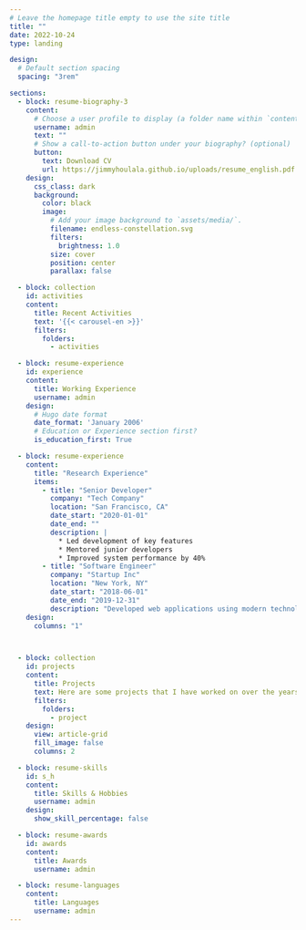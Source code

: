 ```yaml
---
# Leave the homepage title empty to use the site title
title: ""
date: 2022-10-24
type: landing

design:
  # Default section spacing
  spacing: "3rem"

sections:
  - block: resume-biography-3
    content:
      # Choose a user profile to display (a folder name within `content/authors/`)
      username: admin
      text: ""
      # Show a call-to-action button under your biography? (optional)
      button:
        text: Download CV
        url: https://jimmyhoulala.github.io/uploads/resume_english.pdf
    design:
      css_class: dark
      background:
        color: black
        image:
          # Add your image background to `assets/media/`.
          filename: endless-constellation.svg
          filters:
            brightness: 1.0
          size: cover
          position: center
          parallax: false

  - block: collection
    id: activities
    content:
      title: Recent Activities
      text: '{{< carousel-en >}}'
      filters:
        folders: 
          - activities

  - block: resume-experience
    id: experience
    content:
      title: Working Experience
      username: admin
    design:
      # Hugo date format
      date_format: 'January 2006'
      # Education or Experience section first?
      is_education_first: True

  - block: resume-experience
    content:
      title: "Research Experience"
      items:
        - title: "Senior Developer"
          company: "Tech Company"
          location: "San Francisco, CA"
          date_start: "2020-01-01"
          date_end: ""
          description: |
            * Led development of key features
            * Mentored junior developers
            * Improved system performance by 40%
        - title: "Software Engineer"
          company: "Startup Inc"
          location: "New York, NY"
          date_start: "2018-06-01"
          date_end: "2019-12-31"
          description: "Developed web applications using modern technologies"
    design:
      columns: "1"



  - block: collection
    id: projects
    content:
      title: Projects
      text: Here are some projects that I have worked on over the years.
      filters:
        folders:
          - project
    design:
      view: article-grid
      fill_image: false
      columns: 2

  - block: resume-skills
    id: s_h
    content:
      title: Skills & Hobbies
      username: admin
    design:
      show_skill_percentage: false

  - block: resume-awards
    id: awards
    content:
      title: Awards
      username: admin

  - block: resume-languages
    content:
      title: Languages
      username: admin
---
```

